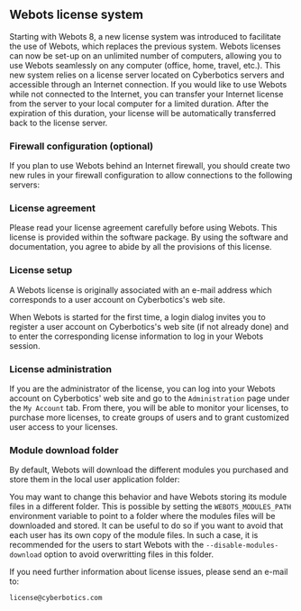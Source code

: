 ## Webots license system

Starting with Webots 8, a new license system was introduced to facilitate the
use of Webots, which replaces the previous system. Webots licenses can now be
set-up on an unlimited number of computers, allowing you to use Webots
seamlessly on any computer (office, home, travel, etc.). This new system relies
on a license server located on Cyberbotics servers and accessible through an
Internet connection. If you would like to use Webots while not connected to the
Internet, you can transfer your Internet license from the server to your local
computer for a limited duration. After the expiration of this duration, your
license will be automatically transferred back to the license server.

### Firewall configuration (optional)

If you plan to use Webots behind an Internet firewall, you should create two new
rules in your firewall configuration to allow connections to the following
servers:

### License agreement

Please read your license agreement carefully before using Webots. This license
is provided within the software package. By using the software and
documentation, you agree to abide by all the provisions of this license.

### License setup

A Webots license is originally associated with an e-mail address which
corresponds to a user account on Cyberbotics's web site.

When Webots is started for the first time, a login dialog invites you to
register a user account on Cyberbotics's web site (if not already done) and to
enter the corresponding license information to log in your Webots session.

### License administration

If you are the administrator of the license, you can log into your Webots
account on Cyberbotics' web site and go to the `Administration` page under the
`My Account` tab. From there, you will be able to monitor your licenses, to
purchase more licenses, to create groups of users and to grant customized user
access to your licenses.

### Module download folder

By default, Webots will download the different modules you purchased and store
them in the local user application folder:

You may want to change this behavior and have Webots storing its module files in
a different folder. This is possible by setting the `WEBOTS_MODULES_PATH`
environment variable to point to a folder where the modules files will be
downloaded and stored. It can be useful to do so if you want to avoid that each
user has its own copy of the module files. In such a case, it is recommended for
the users to start Webots with the `--disable-modules-download` option to avoid
overwritting files in this folder.

If you need further information about license issues, please send an e-mail to:

`license@cyberbotics.com`

